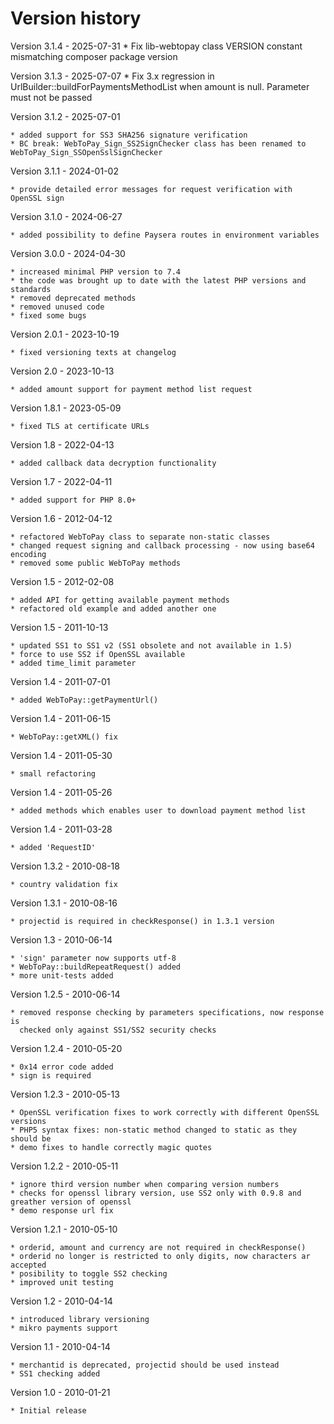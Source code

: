 Version history
===============
Version 3.1.4 - 2025-07-31
    * Fix lib-webtopay class VERSION constant mismatching composer package version

Version 3.1.3 - 2025-07-07
    * Fix 3.x regression in UrlBuilder::buildForPaymentsMethodList when amount is null. Parameter must not be passed

Version 3.1.2   - 2025-07-01

    * added support for SS3 SHA256 signature verification
    * BC break: WebToPay_Sign_SS2SignChecker class has been renamed to WebToPay_Sign_SSOpenSslSignChecker

Version 3.1.1   - 2024-01-02

    * provide detailed error messages for request verification with OpenSSL sign

Version 3.1.0   - 2024-06-27

    * added possibility to define Paysera routes in environment variables

Version 3.0.0   - 2024-04-30

    * increased minimal PHP version to 7.4
    * the code was brought up to date with the latest PHP versions and standards
    * removed deprecated methods
    * removed unused code
    * fixed some bugs

Version 2.0.1   - 2023-10-19

    * fixed versioning texts at changelog

Version 2.0     - 2023-10-13

    * added amount support for payment method list request

Version 1.8.1   - 2023-05-09

    * fixed TLS at certificate URLs

Version 1.8     - 2022-04-13

    * added callback data decryption functionality

Version 1.7     - 2022-04-11

    * added support for PHP 8.0+

Version 1.6     - 2012-04-12

    * refactored WebToPay class to separate non-static classes
    * changed request signing and callback processing - now using base64 encoding
    * removed some public WebToPay methods

Version 1.5     - 2012-02-08

    * added API for getting available payment methods
    * refactored old example and added another one

Version 1.5		- 2011-10-13

	* updated SS1 to SS1 v2 (SS1 obsolete and not available in 1.5)
	* force to use SS2 if OpenSSL available
	* added time_limit parameter

Version 1.4		- 2011-07-01

	* added WebToPay::getPaymentUrl()

Version 1.4		- 2011-06-15

	* WebToPay::getXML() fix

Version 1.4		- 2011-05-30

	* small refactoring

Version 1.4		- 2011-05-26

	* added methods which enables user to download payment method list

Version 1.4		- 2011-03-28

	* added 'RequestID'

Version 1.3.2   - 2010-08-18

    * country validation fix

Version 1.3.1   - 2010-08-16

    * projectid is required in checkResponse() in 1.3.1 version

Version 1.3     - 2010-06-14

    * 'sign' parameter now supports utf-8
    * WebToPay::buildRepeatRequest() added
    * more unit-tests added

Version 1.2.5   - 2010-06-14

    * removed response checking by parameters specifications, now response is
      checked only against SS1/SS2 security checks


Version 1.2.4   - 2010-05-20

    * 0x14 error code added
    * sign is required

Version 1.2.3   - 2010-05-13

    * OpenSSL verification fixes to work correctly with different OpenSSL versions
    * PHP5 syntax fixes: non-static method changed to static as they should be
    * demo fixes to handle correctly magic quotes

Version 1.2.2   - 2010-05-11

    * ignore third version number when comparing version numbers
    * checks for openssl library version, use SS2 only with 0.9.8 and greather version of openssl
    * demo response url fix

Version 1.2.1   - 2010-05-10

    * orderid, amount and currency are not required in checkResponse()
    * orderid no longer is restricted to only digits, now characters ar accepted
    * posibility to toggle SS2 checking
    * improved unit testing

Version 1.2     - 2010-04-14

    * introduced library versioning
    * mikro payments support

Version 1.1     - 2010-04-14

    * merchantid is deprecated, projectid should be used instead
    * SS1 checking added

Version 1.0     - 2010-01-21

    * Initial release
